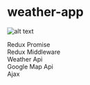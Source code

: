 # weather-app
![alt text](relative/image/weather_app.png)

Redux Promise <br/>
Redux Middleware <br/>
Weather Api <br/>
Google Map Api <br/>
Ajax <br/>
